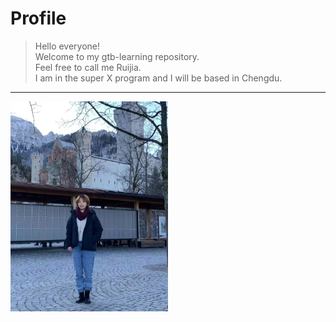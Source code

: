 Profile
=======
> Hello everyone!  
> Welcome to my gtb-learning repository.   
> Feel free to call me Ruijia.  
> I am in the super X program and I will be based in Chengdu.   

   ***

<img src="assets/my_photo.jpg" alt="photo" width="50%" height="50%"/>